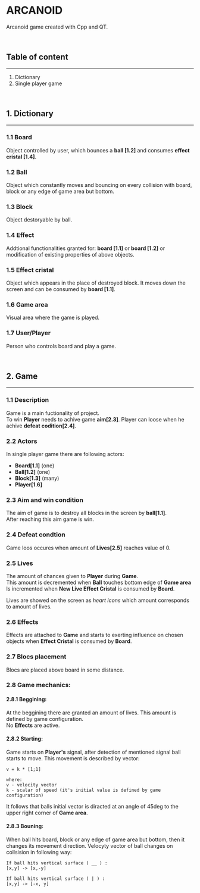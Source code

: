 # ARCANOID

Arcanoid game created with Cpp and QT.  

<br/>    

## Table of content
----------------------

1. Dictionary
2. Single player game

<br/>    

## 1. Dictionary
------------------

### 1.1 Board
Object controlled by user, which bounces a **ball [1.2]** and consumes **effect cristal [1.4]**.

### 1.2 Ball
Object which constantly moves and bouncing on every collision with board, block or any edge of game area but bottom.

### 1.3 Block 
Object destoryable by ball.


### 1.4 Effect
Addtional functionalities granted for: **board [1.1]** or **board [1.2]** or modification of existing properties of above objects. 
 
### 1.5 Effect cristal
Object which appears in the place of destroyed block. It moves down the screen and can be consumed by **board [1.1]**.  

### 1.6 Game area
Visual area where the game is played.  

### 1.7 User/Player
Person who controls board and play a game.  

<br/>    

## 2. Game  
---------------------------
### 1.1 Description  
Game is a main fuctionality of project.  
To win **Player** needs to achive game **aim[2.3]**.
Player can loose when he achive **defeat codition[2.4]**.

### 2.2 Actors
In single player game there are following actors:  

* **Board[1.1]** (one) 
* **Ball[1.2]** (one)
* **Block[1.3]** (many)
* **Player[1.6]**

### 2.3 Aim and win condition
The aim of game is to destroy all blocks in the screen by **ball[1.1]**.  
After reaching this aim game is win.

### 2.4 Defeat condtion
Game loos occures when amount of **Lives[2.5]** reaches value of 0.


### 2.5 Lives
The amount of chances given to **Player** during **Game**.  
This amount is decremented when **Ball** touches bottom edge of **Game area**  
Is incremented when **New Live Effect Cristal** is consumed by **Board**.

Lives are showed on the screen as *heart icons* which amount corresponds to amount of lives.  

### 2.6 Effects
Effects are attached to **Game** and starts to exerting influence on chosen objects when **Effect Cristal** is consumed by **Board**.  

### 2.7 Blocs placement
Blocs are placed above board in some distance.

### 2.8 Game mechanics:

#### 2.8.1 Beggining:  
At the beggining there are granted an amount of lives. This amount is defined by game configuration.  
No **Effects** are active.  

#### 2.8.2 Starting:
Game starts on **Player's** signal, after detection of mentioned signal ball starts to move. This movement is described by vector:  

``` 
v = k * [1;1]

where:
v - velocity vector
k - scalar of speed (it's initial value is defined by game configuration)  
```

It follows that balls initial vector is diracted at an angle of 45deg to the upper right corner of **Game area**.


#### 2.8.3 Bouning:
When ball hits board, block or any edge of game area but bottom, then it changes its movement direction.
Velocyty vector of ball changes on collsision in following way:  

```
If ball hits vertical surface ( __ ) :  
[x,y] -> [x,-y]

If ball hits vertical surface ( | ) :  
[x,y] -> [-x, y]
```

